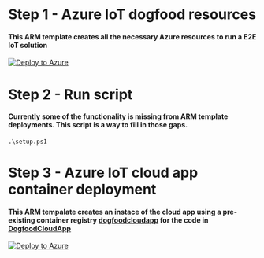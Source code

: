 # Step 1 - Azure IoT dogfood resources
#### This ARM template creates all the necessary Azure resources to run a E2E IoT solution

[![Deploy to Azure](https://aka.ms/deploytoazurebutton)](https://portal.azure.com/#create/Microsoft.Template/uri/https%3A%2F%2Fraw.githubusercontent.com%2Fvinagesh%2Fiotdogfood%2Fmain%2Fsetup.json)

# Step 2 - Run script
#### Currently some of the functionality is missing from ARM template deployments. This script is a way to fill in those gaps.
`
.\setup.ps1
`

# Step 3 - Azure IoT cloud app container deployment
#### This ARM tempalate creates an instace of the cloud app using a pre-existing container registry [dogfoodcloudapp](https://ms.portal.azure.com/#@microsoft.onmicrosoft.com/resource/subscriptions/d370e64f-339c-46fa-b9c2-da4a4c706ea0/resourceGroups/swIoTShow/providers/Microsoft.ContainerRegistry/registries/swickcontainers/repository) for the code in [DogfoodCloudApp](https://github.com/vinagesh/iotdogfood/tree/main/DogfoodCloudApp)

[![Deploy to Azure](https://aka.ms/deploytoazurebutton)](https://portal.azure.com/#create/Microsoft.Template/uri/https%3A%2F%2Fraw.githubusercontent.com%2Fvinagesh%2Fiotdogfood%2Fmain%2Fcloudappcontainer.json)
